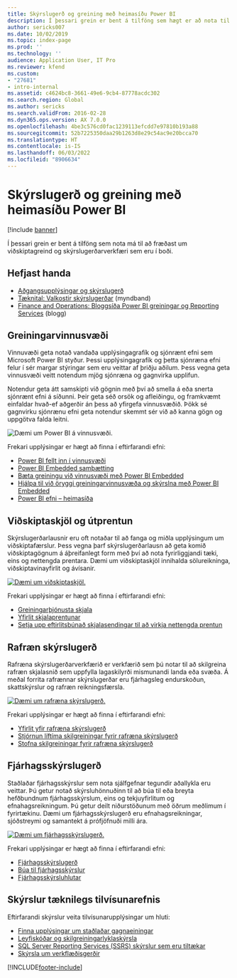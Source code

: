 ```yaml
---
title: Skýrslugerð og greining með heimasíðu Power BI
description: Í þessari grein er bent á tilföng sem hægt er að nota til að fá frekari upplýsingar um viðskiptagreind og skýrslugerðarverkfæri sem eru í boði.
author: sericks007
ms.date: 10/02/2019
ms.topic: index-page
ms.prod: ''
ms.technology: ''
audience: Application User, IT Pro
ms.reviewer: kfend
ms.custom:
- "27681"
- intro-internal
ms.assetid: c4624bc8-3661-49e6-9cb4-87778acdc302
ms.search.region: Global
ms.author: sericks
ms.search.validFrom: 2016-02-28
ms.dyn365.ops.version: AX 7.0.0
ms.openlocfilehash: 4be3c576cd0fac1239113efcdd7e97810b193a88
ms.sourcegitcommit: 52b7225350daa29b1263d8e29c54ac9e20bcca70
ms.translationtype: HT
ms.contentlocale: is-IS
ms.lasthandoff: 06/03/2022
ms.locfileid: "8906634"
---
```

# <a name="reporting-and-analytics-with-power-bi-home-page"></a>Skýrslugerð og greining með heimasíðu Power BI

[!include [banner](../includes/banner.md)]

Í þessari grein er bent á tilföng sem nota má til að fræðast um viðskiptagreind og skýrslugerðarverkfæri sem eru í boði.

## <a name="get-started"></a>Hefjast handa
- [Aðgangsupplýsingar og skýrslugerð](information-access-reporting.md)
- [Tæknital: Valkostir skýrslugerðar](https://www.youtube.com/watch?v=NzZONjKs5xA) (myndband)
- [Finance and Operations: Bloggsíða Power BI greiningar og Reporting Services](https://community.dynamics.com/365/financeandoperations/b/powerbianalyticsandreporting) (blogg)

## <a name="analytical-workspaces"></a>Greiningarvinnusvæði
Vinnuvæði geta notað vandaða upplýsingagrafík og sjónrænt efni sem Microsoft Power BI styður. Þessi upplýsingagrafík og þetta sjónræna efni felur í sér margar stýringar sem eru veittar af þriðju aðilum. Þess vegna geta vinnusvæði veitt notendum mjög sjónræna og gagnvirka upplifun.

Notendur geta átt samskipti við gögnin með því að smella á eða snerta sjónrænt efni á síðunni. Þeir geta séð orsök og afleiðingu, og framkvæmt einfaldar hvað-ef aðgerðir án þess að yfirgefa vinnusvæðið. Þökk sé gagnvirku sjónrænu efni geta notendur skemmt sér við að kanna gögn og uppgötva falda leitni.

![Dæmi um Power BI á vinnusvæði.](./media/Power-BI-in-D365-Workspace.png)

Frekari upplýsingar er hægt að finna í eftirfarandi efni:

- [Power BI fellt inn í vinnusvæði](embed-power-bi-workspaces.md)
- [Power BI Embedded samþætting](power-bi-embedded-integration.md)
- [Bæta greiningu við vinnusvæði með Power BI Embedded](add-analytics-tab-workspaces.md)
- [Hjálpa til við öryggi greiningarvinnusvæða og skýrslna með Power BI Embedded](secure-analytical-workspaces.md)
- [Power BI efni – heimasíða](power-bi-home-page.md)

## <a name="business-documents-and-printing"></a>Viðskiptaskjöl og útprentun
Skýrslugerðarlausnir eru oft notaðar til að fanga og miðla upplýsingum um viðskiptafærslur. Þess vegna þarf skýrslugerðarlausn að geta komið viðskiptagögnum á áþreifanlegt form með því að nota fyrirliggjandi tæki, eins og nettengda prentara. Dæmi um viðskiptaskjöl innihalda sölureikninga, viðskiptavinayfirlit og ávísanir.

[![Dæmi um viðskiptaskjöl.](./media/image-of-business-documents-1024x632.png)](./media/image-of-business-documents.png)

Frekari upplýsingar er hægt að finna í eftirfarandi efni:

- [Greiningarþjónusta skjala](document-reporting-services.md)
- [Yfirlit skjalaprentunar](print-documents.md)
- [Setja upp eftirlitsbúnað skjalasendingar til að virkja nettengda prentun](install-document-routing-agent.md)

## <a name="electronic-reporting"></a>Rafræn skýrslugerð
Rafræna skýrslugerðarverkfærið er verkfærið sem þú notar til að skilgreina rafræn skjalasnið sem uppfylla lagaskilyrði mismunandi landa eða svæða. Á meðal forrita rafrænnar skýrslugerðar eru fjárhagsleg endurskoðun, skattskýrslur og rafræn reikningsfærsla.

[![Dæmi um rafræna skýrslugerð.](./media/electronic-reporting-example.png)](./media/electronic-reporting-example.png)

Frekari upplýsingar er hægt að finna í eftirfarandi efni:

- [Yfirlit yfir rafræna skýrslugerð](general-electronic-reporting.md)
- [Stjórnun líftíma skilgreiningar fyrir rafræna skýrslugerð](general-electronic-reporting-manage-configuration-lifecycle.md)
- [Stofna skilgreiningar fyrir rafræna skýrslugerð](electronic-reporting-configuration.md)

## <a name="financial-reporting"></a>Fjárhagsskýrslugerð
Staðlaðar fjárhagsskýrslur sem nota sjálfgefnar tegundir aðallykla eru veittar. Þú getur notað skýrsluhönnuðinn til að búa til eða breyta hefðbundnum fjárhagsskýrslum, eins og tekjuyfirlitum og efnahagsreikningum. Þú getur deilt niðurstöðunum með öðrum meðlimum í fyrirtækinu. Dæmi um fjárhagsskýrslugerð eru efnahagsreikningar, sjóðstreymi og samantekt á prófjöfnuði milli ára.

[![Dæmi um fjárhagsskýrslugerð.](./media/financial-reporting-example.png)](./media/financial-reporting-example.png)

Frekari upplýsingar er hægt að finna í eftirfarandi efni:

- [Fjárhagsskýrslugerð](financial-reporting-intro.md)
- [Búa til fjárhagsskýrslur](generate-financial-report.md)
- [Fjárhagsskýrsluhlutar](financial-report-components.md)

## <a name="technical-reference-reports"></a>Skýrslur tæknilegs tilvísunarefnis
Eftirfarandi skýrslur veita tilvísunarupplýsingar um hluti:

- [Finna upplýsingar um staðlaðar gagnaeiningar](../data-entities/data-entities-report.md)
- [Leyfiskóðar og skilgreiningarlyklaskýrsla](../sysadmin/license-codes-configuration-keys-report.md)
- [SQL Server Reporting Services (SSRS) skýrslur sem eru tiltækar](SSRS-report.md)
- [Skýrsla um verkflæðisgerðir](../../fin-ops/organization-administration/workflow-types-report.md)


[!INCLUDE[footer-include](../../../includes/footer-banner.md)]